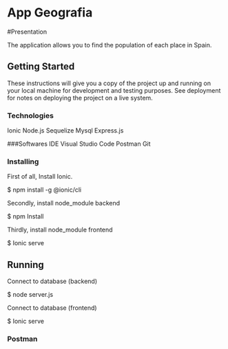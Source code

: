 # App Geografia

#Presentation

The application allows you to find the population of each place in Spain.

## Getting Started

These instructions will give you a copy of the project up and running on
your local machine for development and testing purposes. See deployment
for notes on deploying the project on a live system.

### Technologies
Ionic
Node.js
Sequelize
Mysql
Express.js

###Softwares
IDE  Visual Studio Code
Postman
Git

### Installing

First of all, Install Ionic.
 
$ npm install -g @ionic/cli

Secondly, install node_module backend

$ npm Install

Thirdly, install node_module frontend

$ Ionic serve

## Running 

Connect to database (backend)

$ node server.js

Connect to database (frontend)

$ Ionic serve


### Postman


